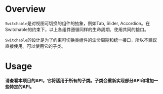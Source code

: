 Overview
========

`Switchable`是对视图可切换的组件的抽象，例如Tab, Slider, Accordion。在Switchable的约束下，以上各组件遵循同样的生命周期，使用共同的接口。

`Switchable`的设计是为了约束可切换类组件的生命周期和统一接口，所以不建议直接使用。可以使用它的子类。

Usage
=====

**请查看本项目的API，它将适用于所有的子类。子类会重新实现部分API和增加一些特定的API。**

